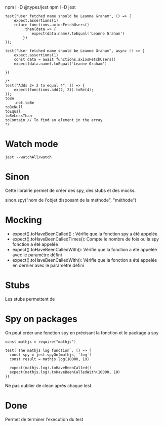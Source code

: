 npm i -D @types/jest
npm i -D jest

```JS
test("User fetched name should be Leanne Graham", () => {
    expect.assertions(1)
    return functions.axiosFetchUsers()
        .then(data => {
            expect(data.name).toEqual('Leanne Graham')
        })
});

test("User fetched name should be Leanne Graham", async () => {
    expect.assertions(1)
    const data = await functions.axiosFetchUsers()
    expect(data.name).toEqual('Leanne Graham')

})

/*
test("Adds 2+ 2 to equal 4", () => {
    expect(functions.add(2, 2)).toBe(4);
});
toBe
    .not.toBe
toBeNull
toEqual
toBeLessThan
toContain // To find an element in the array
*/
```

# Watch mode
`jest --watchAll/watch`
# Sinon
Cette librairie permet de créer des spy, des stubs et des mocks.

sinon.spy("nom de l'objet disposant de la méthode", "méthode")
# Mocking
- expect().toHaveBeenCalled() : Vérifie que la fonction spy a été appelée.
- expect().toHaveBeenCalledTimes(): Compte le nombre de fois ou la spy fonction a été appelée
- expect().toHaveBeenCalledWith(): Vérifie que la fonction a été appelée avec le paramètre défini
- expect().toHaveBeenCalledWith(): Vérifie que la fonction a été appelée en dernier avec le paramètre défini
# Stubs
Les stubs permettent de 
# Spy on packages
On peut créer une fonction spy en précisant la fonction et le package a spy
```JS
const mathjs = require("mathjs")

test(`The mathjs log function`, () => {
  const spy = jest.spyOn(mathjs, 'log')
  const result = mathjs.log(10000, 10)

  expect(mathjs.log).toHaveBeenCalled()
  expect(mathjs.log).toHaveBeenCalledWith(10000, 10)
})
```

Ne pas oublier de clean après chaque test

# Done
Permet de terminer l'execution du test
